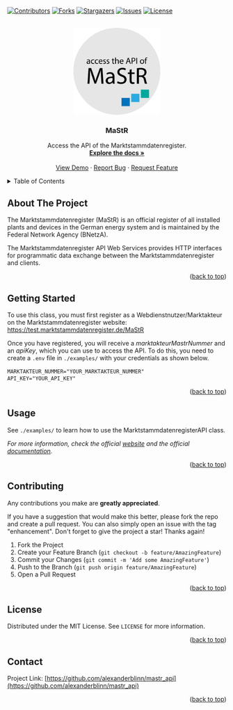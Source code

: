 <!---
README.md for the `mastr_api` repository.
-->




<!-- PROJECT INFO -->
[![Contributors][contributors-shield]][contributors-url]
[![Forks][forks-shield]][forks-url]
[![Stargazers][stars-shield]][stars-url]
[![Issues][issues-shield]][issues-url]
[![License][license-shield]][license-url]




<!-- PROJECT LOGO -->
<br />
<div align="center">
  <a href="https://github.com/alexanderblinn/mastr_api">
    <img src="logo/logo.png" alt="Logo" width="200" height="200">
  </a>

  <h3 align="center">MaStR</h3>

  <p align="center">
    Access the API of the Marktstammdatenregister.
    <br />
    <a href="https://github.com/alexanderblinn/mastr_api/blob/main/README.md"><strong>Explore the docs »</strong></a>
    <br />
    <br />
    <a href="https://github.com/alexanderblinn/mastr_api/blob/main/README.md">View Demo</a>
    ·
    <a href="https://github.com/alexanderblinn/mastr_api/issues">Report Bug</a>
    ·
    <a href="https://github.com/alexanderblinn/mastr_api/issues">Request Feature</a>
  </p>
</div>




<!-- TABLE OF CONTENTS -->
<details>
  <summary>Table of Contents</summary>
  <ol>
    <li>
      <a href="#about-the-project">About The Project</a>
    </li>
    <li>
      <a href="#getting-started">Getting Started</a>
    </li>
    <li><a href="#usage">Usage</a></li>
    <li><a href="#contributing">Contributing</a></li>
    <li><a href="#license">License</a></li>
    <li><a href="#contact">Contact</a></li>
  </ol>
</details>




<!-- ABOUT THE PROJECT -->
## About The Project
The Marktstammdatenregister (MaStR) is an official register of all installed plants and devices in the German energy system and is maintained by the Federal Network Agency (BNetzA).

The Marktstammdatenregister API Web Services provides HTTP interfaces for programmatic data exchange between the Marktstammdatenregister and clients.

<p align="right">(<a href="#readme-top">back to top</a>)</p>




<!-- GETTING STARTED -->
## Getting Started

To use this class, you must first register as a Webdienstnutzer/Marktakteur on the Marktstammdatenregister website:
    https://test.marktstammdatenregister.de/MaStR

Once you have registered, you will receive a _marktakteurMastrNummer_ and an _apiKey_, which you can use to access the API. To do this, you need to create a `.env` file in `./examples/` with your credentials as shown below. 

```text
MARKTAKTEUR_NUMMER="YOUR_MARKTAKTEUR_NUMMER"
API_KEY="YOUR_API_KEY"
```

<p align="right">(<a href="#readme-top">back to top</a>)</p>





<!-- USAGE EXAMPLES -->
## Usage

See `./examples/` to learn how to use the MarktstammdatenregisterAPI class.

_For more information, check the official [website](https://www.marktstammdatenregister.de/MaStRHilfe/subpages/webdienst.html) and the official [documentation](https://www.marktstammdatenregister.de/MaStRHilfe/files/webdienst/Funktionen_MaStR_Webdienste_V1.2.87.html)._

<p align="right">(<a href="#readme-top">back to top</a>)</p>




<!-- CONTRIBUTING -->
## Contributing

Any contributions you make are **greatly appreciated**.

If you have a suggestion that would make this better, please fork the repo and create a pull request. You can also simply open an issue with the tag "enhancement".
Don't forget to give the project a star! Thanks again!

1. Fork the Project
2. Create your Feature Branch (`git checkout -b feature/AmazingFeature`)
3. Commit your Changes (`git commit -m 'Add some AmazingFeature'`)
4. Push to the Branch (`git push origin feature/AmazingFeature`)
5. Open a Pull Request

<p align="right">(<a href="#readme-top">back to top</a>)</p>




<!-- LICENSE -->
## License

Distributed under the MIT License. See `LICENSE` for more information.

<p align="right">(<a href="#readme-top">back to top</a>)</p>




<!-- CONTACT -->
## Contact

Project Link: [https://github.com/alexanderblinn/mastr_api](https://github.com/alexanderblinn/mastr_api)

<p align="right">(<a href="#readme-top">back to top</a>)</p>




<!-- MARKDOWN LINKS & IMAGES -->
<!-- https://www.markdownguide.org/basic-syntax/#reference-style-links -->
[contributors-shield]: https://img.shields.io/github/contributors/alexanderblinn/mastr_api.svg?style=for-the-badge
[contributors-url]: https://github.com/alexanderblinn/mastr_api/graphs/contributors
[forks-shield]: https://img.shields.io/github/forks/alexanderblinn/mastr_api.svg?style=for-the-badge
[forks-url]: https://github.com/alexanderblinn/mastr_api/network/members
[stars-shield]: https://img.shields.io/github/stars/alexanderblinn/mastr_api.svg?style=for-the-badge
[stars-url]: https://github.com/alexanderblinn/mastr_api/stargazers
[issues-shield]: https://img.shields.io/github/issues/alexanderblinn/mastr_api.svg?style=for-the-badge
[issues-url]: https://github.com/alexanderblinn/mastr_api/issues
[license-shield]: https://img.shields.io/github/license/alexanderblinn/mastr_api.svg?style=for-the-badge
[license-url]: https://github.com/alexanderblinn/mastr_api/blob/main/LICENSE
